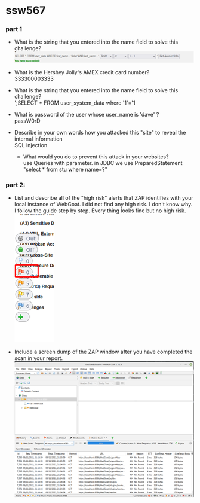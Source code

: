 # ssw567

### part 1
- What is the string that you entered into the name field to solve this challenge?
 ![avatar](./1.png)

- What is the Hershey Jolly's  AMEX credit card number?  
 333300003333

- What is the string that you entered into the name field to solve this challenge?  
';SELECT * FROM user_system_data where '1'='1

- What is password of the user whose user_name is 'dave' ?  
passW0rD

- Describe in your own words how you attacked this "site" to reveal the internal information  
  SQL injection
  - What would you do to prevent this attack in your websites?  
  use Queries with parameter. in JDBC we use PreparedStatement "select * from stu where name=?"
 



### part 2:

- List and describe all of the "high risk" alerts that ZAP identifies with your local instance of WebGoat. 
  I did not find any high risk. I don't know why. I follow the guide step by step. Every thing looks fine but no high risk.
![avatar](./2.png)

- Include a screen dump of the ZAP window after you have completed the scan in your report.![avatar](./3.png)